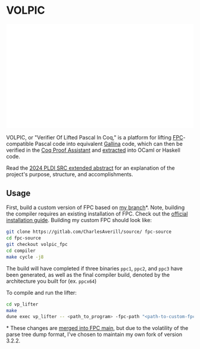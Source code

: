 # VOLPIC

![logo_black.png](media/logo_white.png)

VOLPIC, or "Verifier Of Lifted Pascal In Coq," is a platform for lifting 
[FPC](https://www.freepascal.org/)-compatible Pascal code into equivalent 
[Gallina](https://coq.inria.fr/doc/v8.9/refman/language/gallina-specification-language.html)
code, which can then be verified in the [Coq Proof Assistant](https://coq.inria.fr/) 
and [extracted](https://coq.inria.fr/doc/v8.9/refman/addendum/extraction.html)
into OCaml or Haskell code.

Read the [2024 PLDI SRC extended abstract](https://seashell.charles.systems/publications/VOLPIC_SRC.pdf)
for an explanation of the project's purpose, structure, and accomplishments. 

## Usage

First, build a custom version of FPC based on [my branch](https://gitlab.com/CharlesAverill/source/-/tree/volpic_fpc)*. 
Note, building the compiler requires an existing installation of FPC. 
Check out the [official installation guide](https://wiki.freepascal.org/Installing_the_Free_Pascal_Compiler).
Building my custom FPC should look like:

```bash
git clone https://gitlab.com/CharlesAverill/source/ fpc-source
cd fpc-source
git checkout volpic_fpc
cd compiler
make cycle -j8
```

The build will have completed if three binaries `ppc1`, `ppc2`, and `ppc3` have been generated, as well as the final compiler build, denoted by the architecture you built for (ex. `ppcx64`)

To compile and run the lifter:

```bash
cd vp_lifter
make
dune exec vp_lifter -- <path_to_program> -fpc-path "<path-to-custom-fpc-source>/compiler/ppcx64" -fpc-args "-Fu<path-to-custom-fpc-source>/rtl/units/x86_64-linux/"
```

\* These changes are [merged into FPC main](https://gitlab.com/freepascal.org/fpc/source/-/merge_requests/567),
but due to the volatility of the parse tree dump format, I've
chosen to maintain my own fork of version 3.2.2.
